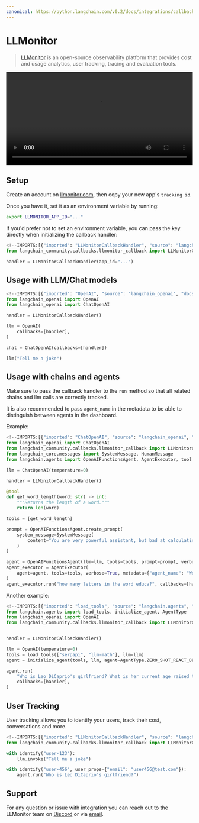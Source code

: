 ```yaml
---
canonical: https://python.langchain.com/v0.2/docs/integrations/callbacks/llmonitor/
---
```


# LLMonitor

>[LLMonitor](https://llmonitor.com?utm_source=langchain&utm_medium=py&utm_campaign=docs) is an open-source observability platform that provides cost and usage analytics, user tracking, tracing and evaluation tools.

<video controls width='100%' >
  <source src='https://llmonitor.com/videos/demo-annotated.mp4'/>
</video>

## Setup

Create an account on [llmonitor.com](https://llmonitor.com?utm_source=langchain&utm_medium=py&utm_campaign=docs), then copy your new app's `tracking id`.

Once you have it, set it as an environment variable by running:

```bash
export LLMONITOR_APP_ID="..."
```

If you'd prefer not to set an environment variable, you can pass the key directly when initializing the callback handler:

```python
<!--IMPORTS:[{"imported": "LLMonitorCallbackHandler", "source": "langchain_community.callbacks.llmonitor_callback", "docs": "https://api.python.langchain.com/en/latest/callbacks/langchain_community.callbacks.llmonitor_callback.LLMonitorCallbackHandler.html", "title": "LLMonitor"}]-->
from langchain_community.callbacks.llmonitor_callback import LLMonitorCallbackHandler

handler = LLMonitorCallbackHandler(app_id="...")
```

## Usage with LLM/Chat models

```python
<!--IMPORTS:[{"imported": "OpenAI", "source": "langchain_openai", "docs": "https://api.python.langchain.com/en/latest/llms/langchain_openai.llms.base.OpenAI.html", "title": "LLMonitor"}, {"imported": "ChatOpenAI", "source": "langchain_openai", "docs": "https://api.python.langchain.com/en/latest/chat_models/langchain_openai.chat_models.base.ChatOpenAI.html", "title": "LLMonitor"}]-->
from langchain_openai import OpenAI
from langchain_openai import ChatOpenAI

handler = LLMonitorCallbackHandler()

llm = OpenAI(
    callbacks=[handler],
)

chat = ChatOpenAI(callbacks=[handler])

llm("Tell me a joke")

```

## Usage with chains and agents

Make sure to pass the callback handler to the `run` method so that all related chains and llm calls are correctly tracked.

It is also recommended to pass `agent_name` in the metadata to be able to distinguish between agents in the dashboard.

Example:

```python
<!--IMPORTS:[{"imported": "ChatOpenAI", "source": "langchain_openai", "docs": "https://api.python.langchain.com/en/latest/chat_models/langchain_openai.chat_models.base.ChatOpenAI.html", "title": "LLMonitor"}, {"imported": "LLMonitorCallbackHandler", "source": "langchain_community.callbacks.llmonitor_callback", "docs": "https://api.python.langchain.com/en/latest/callbacks/langchain_community.callbacks.llmonitor_callback.LLMonitorCallbackHandler.html", "title": "LLMonitor"}, {"imported": "SystemMessage", "source": "langchain_core.messages", "docs": "https://api.python.langchain.com/en/latest/messages/langchain_core.messages.system.SystemMessage.html", "title": "LLMonitor"}, {"imported": "HumanMessage", "source": "langchain_core.messages", "docs": "https://api.python.langchain.com/en/latest/messages/langchain_core.messages.human.HumanMessage.html", "title": "LLMonitor"}, {"imported": "OpenAIFunctionsAgent", "source": "langchain.agents", "docs": "https://api.python.langchain.com/en/latest/agents/langchain.agents.openai_functions_agent.base.OpenAIFunctionsAgent.html", "title": "LLMonitor"}, {"imported": "AgentExecutor", "source": "langchain.agents", "docs": "https://api.python.langchain.com/en/latest/agents/langchain.agents.agent.AgentExecutor.html", "title": "LLMonitor"}, {"imported": "tool", "source": "langchain.agents", "docs": "https://api.python.langchain.com/en/latest/tools/langchain_core.tools.convert.tool.html", "title": "LLMonitor"}]-->
from langchain_openai import ChatOpenAI
from langchain_community.callbacks.llmonitor_callback import LLMonitorCallbackHandler
from langchain_core.messages import SystemMessage, HumanMessage
from langchain.agents import OpenAIFunctionsAgent, AgentExecutor, tool

llm = ChatOpenAI(temperature=0)

handler = LLMonitorCallbackHandler()

@tool
def get_word_length(word: str) -> int:
    """Returns the length of a word."""
    return len(word)

tools = [get_word_length]

prompt = OpenAIFunctionsAgent.create_prompt(
    system_message=SystemMessage(
        content="You are very powerful assistant, but bad at calculating lengths of words."
    )
)

agent = OpenAIFunctionsAgent(llm=llm, tools=tools, prompt=prompt, verbose=True)
agent_executor = AgentExecutor(
    agent=agent, tools=tools, verbose=True, metadata={"agent_name": "WordCount"}  # <- recommended, assign a custom name
)
agent_executor.run("how many letters in the word educa?", callbacks=[handler])
```

Another example:

```python
<!--IMPORTS:[{"imported": "load_tools", "source": "langchain.agents", "docs": "https://api.python.langchain.com/en/latest/agent_toolkits/langchain_community.agent_toolkits.load_tools.load_tools.html", "title": "LLMonitor"}, {"imported": "initialize_agent", "source": "langchain.agents", "docs": "https://api.python.langchain.com/en/latest/agents/langchain.agents.initialize.initialize_agent.html", "title": "LLMonitor"}, {"imported": "AgentType", "source": "langchain.agents", "docs": "https://api.python.langchain.com/en/latest/agents/langchain.agents.agent_types.AgentType.html", "title": "LLMonitor"}, {"imported": "OpenAI", "source": "langchain_openai", "docs": "https://api.python.langchain.com/en/latest/llms/langchain_openai.llms.base.OpenAI.html", "title": "LLMonitor"}, {"imported": "LLMonitorCallbackHandler", "source": "langchain_community.callbacks.llmonitor_callback", "docs": "https://api.python.langchain.com/en/latest/callbacks/langchain_community.callbacks.llmonitor_callback.LLMonitorCallbackHandler.html", "title": "LLMonitor"}]-->
from langchain.agents import load_tools, initialize_agent, AgentType
from langchain_openai import OpenAI
from langchain_community.callbacks.llmonitor_callback import LLMonitorCallbackHandler


handler = LLMonitorCallbackHandler()

llm = OpenAI(temperature=0)
tools = load_tools(["serpapi", "llm-math"], llm=llm)
agent = initialize_agent(tools, llm, agent=AgentType.ZERO_SHOT_REACT_DESCRIPTION, metadata={ "agent_name": "GirlfriendAgeFinder" })  # <- recommended, assign a custom name

agent.run(
    "Who is Leo DiCaprio's girlfriend? What is her current age raised to the 0.43 power?",
    callbacks=[handler],
)
```

## User Tracking
User tracking allows you to identify your users, track their cost, conversations and more.

```python
<!--IMPORTS:[{"imported": "LLMonitorCallbackHandler", "source": "langchain_community.callbacks.llmonitor_callback", "docs": "https://api.python.langchain.com/en/latest/callbacks/langchain_community.callbacks.llmonitor_callback.LLMonitorCallbackHandler.html", "title": "LLMonitor"}, {"imported": "identify", "source": "langchain_community.callbacks.llmonitor_callback", "docs": "https://api.python.langchain.com/en/latest/callbacks/langchain_community.callbacks.llmonitor_callback.identify.html", "title": "LLMonitor"}]-->
from langchain_community.callbacks.llmonitor_callback import LLMonitorCallbackHandler, identify

with identify("user-123"):
    llm.invoke("Tell me a joke")

with identify("user-456", user_props={"email": "user456@test.com"}):
    agent.run("Who is Leo DiCaprio's girlfriend?")
```
## Support

For any question or issue with integration you can reach out to the LLMonitor team on [Discord](http://discord.com/invite/8PafSG58kK) or via [email](mailto:vince@llmonitor.com).